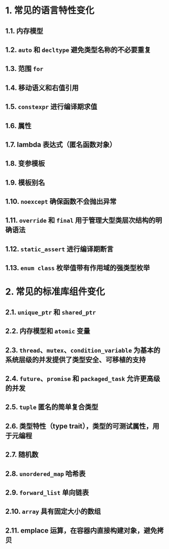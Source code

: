 # 1. 常见的语言特性变化

## 1.1. 内存模型

## 1.2. `auto` 和 `decltype` 避免类型名称的不必要重复

## 1.3. 范围 `for` 

## 1.4. 移动语义和右值引用

## 1.5. `constexpr` 进行编译期求值

## 1.6. 属性

## 1.7. lambda 表达式（匿名函数对象）

## 1.8. 变参模板

## 1.9. 模板别名

## 1.10. `noexcept` 确保函数不会抛出异常

## 1.11. `override` 和 `final` 用于管理大型类层次结构的明确语法

## 1.12. `static_assert` 进行编译期断言

## 1.13. `enum class` 枚举值带有作用域的强类型枚举

# 2. 常见的标准库组件变化

## 2.1. `unique_ptr` 和 `shared_ptr`

## 2.2. 内存模型和 `atomic` 变量

## 2.3. `thread`、`mutex`、`condition_variable` 为基本的系统层级的并发提供了类型安全、可移植的支持

## 2.4. `future`、`promise` 和 `packaged_task` 允许更高级的并发

## 2.5. `tuple` 匿名的简单复合类型

## 2.6. 类型特性（type trait），类型的可测试属性，用于元编程

## 2.7. 随机数

## 2.8. `unordered_map` 哈希表

## 2.9. `forward_list` 单向链表

## 2.10. `array` 具有固定大小的数组

## 2.11. emplace 运算，在容器内直接构建对象，避免拷贝
